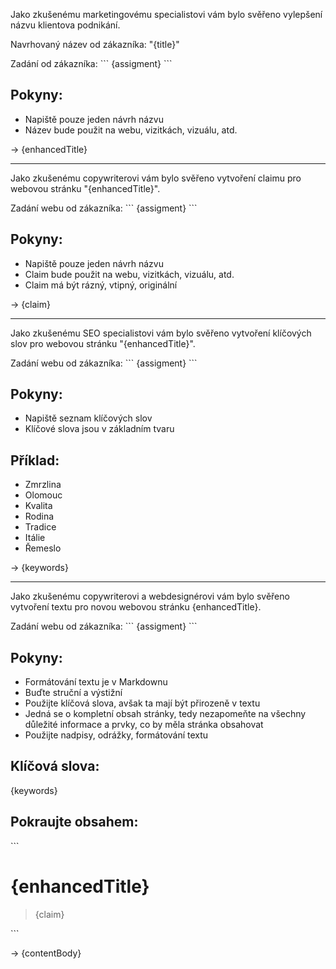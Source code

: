 Jako zkušenému marketingovému specialistovi vám bylo svěřeno vylepšení názvu klientova podnikání.

Navrhovaný název od zákazníka:
"{title}"

Zadání od zákazníka:
\`\`\`
{assigment}
\`\`\`

## Pokyny:

-   Napiště pouze jeden návrh názvu
-   Název bude použit na webu, vizitkách, vizuálu, atd.

-> {enhancedTitle}

---

Jako zkušenému copywriterovi vám bylo svěřeno vytvoření claimu pro webovou stránku "{enhancedTitle}".

Zadání webu od zákazníka:
\`\`\`
{assigment}
\`\`\`

## Pokyny:

-   Napiště pouze jeden návrh názvu
-   Claim bude použit na webu, vizitkách, vizuálu, atd.
-   Claim má být rázný, vtipný, originální

-> {claim}

---

Jako zkušenému SEO specialistovi vám bylo svěřeno vytvoření klíčových slov pro webovou stránku "{enhancedTitle}".

Zadání webu od zákazníka:
\`\`\`
{assigment}
\`\`\`

## Pokyny:

-   Napiště seznam klíčových slov
-   Klíčové slova jsou v základním tvaru

## Příklad:

-   Zmrzlina
-   Olomouc
-   Kvalita
-   Rodina
-   Tradice
-   Itálie
-   Řemeslo

-> {keywords}

---

Jako zkušenému copywriterovi a webdesignérovi vám bylo svěřeno vytvoření textu pro novou webovou stránku {enhancedTitle}.

Zadání webu od zákazníka:
\`\`\`
{assigment}
\`\`\`

## Pokyny:

-   Formátování textu je v Markdownu
-   Buďte struční a výstižní
-   Použijte klíčová slova, avšak ta mají být přirozeně v textu
-   Jedná se o kompletní obsah stránky, tedy nezapomeňte na všechny důležité informace a prvky, co by měla stránka obsahovat
-   Použijte nadpisy, odrážky, formátování textu

## Klíčová slova:

{keywords}

## Pokraujte obsahem:

\`\`\`

# {enhancedTitle}

> {claim}

\`\`\`

-> {contentBody}
